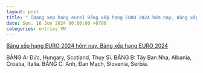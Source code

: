 ```yaml
---
layout: post
title: " [Bang xep hang euro] Bảng xếp hạng EURO 2024 hôm nay. Bảng xếp hạng EURO 2024"
date: Sun, 16 Jun 2024 00:00:00 +0700
categories: entries VN
---
```

[Bảng xếp hạng EURO 2024 hôm nay. Bảng xếp hạng EURO 2024](https://bnews.vn/cap-nhat-moi-nhat-bang-xep-hang-euro-2024/337567.html)

BẢNG A: Đức, Hungary, Scotland, Thụy Sĩ. BẢNG B: Tây Ban Nha, Albania, Croatia, Italia. BẢNG C: Anh, Đan Mạch, Slovenia, Serbia.

